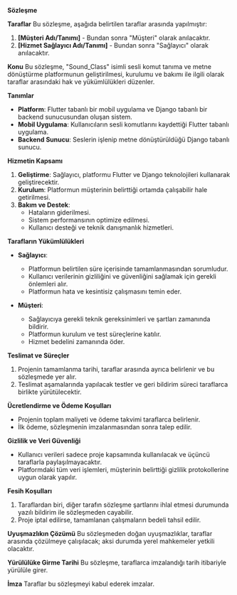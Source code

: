 **Sözleşme**

**Taraflar**
Bu sözleşme, aşağıda belirtilen taraflar arasında yapılmıştır:

1. **[Müşteri Adı/Tanımı]** - Bundan sonra "Müşteri" olarak anılacaktır.
2. **[Hizmet Sağlayıcı Adı/Tanımı]** - Bundan sonra "Sağlayıcı" olarak anılacaktır.

**Konu**
Bu sözleşme, "Sound_Class" isimli sesli komut tanıma ve metne dönüştürme platformunun geliştirilmesi, kurulumu ve bakımı ile ilgili olarak taraflar arasındaki hak ve yükümlülükleri düzenler.

**Tanımlar**

- **Platform**: Flutter tabanlı bir mobil uygulama ve Django tabanlı bir backend sunucusundan oluşan sistem.
- **Mobil Uygulama**: Kullanıcıların sesli komutlarını kaydettiği Flutter tabanlı uygulama.
- **Backend Sunucu**: Seslerin işlenip metne dönüştürüldüğü Django tabanlı sunucu.

**Hizmetin Kapsamı**

1. **Geliştirme**: Sağlayıcı, platformu Flutter ve Django teknolojileri kullanarak geliştirecektir.
2. **Kurulum**: Platformun müşterinin belirttiği ortamda çalışabilir hale getirilmesi.
3. **Bakım ve Destek**:
   - Hataların giderilmesi.
   - Sistem performansının optimize edilmesi.
   - Kullanıcı desteği ve teknik danışmanlık hizmetleri.

**Tarafların Yükümlülükleri**

- **Sağlayıcı**:

  - Platformun belirtilen süre içerisinde tamamlanmasından sorumludur.
  - Kullanıcı verilerinin gizliliğini ve güvenliğini sağlamak için gerekli önlemleri alır.
  - Platformun hata ve kesintisiz çalışmasını temin eder.

- **Müşteri**:
  - Sağlayıcıya gerekli teknik gereksinimleri ve şartları zamanında bildirir.
  - Platformun kurulum ve test süreçlerine katılır.
  - Hizmet bedelini zamanında öder.

**Teslimat ve Süreçler**

1. Projenin tamamlanma tarihi, taraflar arasında ayrıca belirlenir ve bu sözleşmede yer alır.
2. Teslimat aşamalarında yapılacak testler ve geri bildirim süreci taraflarca birlikte yürütülecektir.

**Ücretlendirme ve Ödeme Koşulları**

- Projenin toplam maliyeti ve ödeme takvimi taraflarca belirlenir.
- İlk ödeme, sözleşmenin imzalanmasından sonra talep edilir.

**Gizlilik ve Veri Güvenliği**

- Kullanıcı verileri sadece proje kapsamında kullanılacak ve üçüncü taraflarla paylaşılmayacaktır.
- Platformdaki tüm veri işlemleri, müşterinin belirttiği gizlilik protokollerine uygun olarak yapılır.

**Fesih Koşulları**

1. Taraflardan biri, diğer tarafın sözleşme şartlarını ihlal etmesi durumunda yazılı bildirim ile sözleşmeden cayabilir.
2. Proje iptal edilirse, tamamlanan çalışmaların bedeli tahsil edilir.

**Uyuşmazlıkın Çözümü**
Bu sözleşmeden doğan uyuşmazlıklar, taraflar arasında çözülmeye çalışılacak; aksi durumda yerel mahkemeler yetkili olacaktır.

**Yürülülüke Girme Tarihi**
Bu sözleşme, taraflarca imzalandığı tarih itibariyle yürülüle girer.

**İmza**
Taraflar bu sözleşmeyi kabul ederek imzalar.
